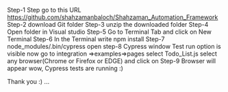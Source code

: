 
Step-1  Step go to this URL https://github.com/shahzamanbaloch/Shahzaman_Automation_Framework
Step-2 download Git folder Step-3 unzip the downloaded folder 
Step-4 Open folder in Visual studio 
Step-5 Go to Terminal Tab and click on New Terminal 
Step-6 In the Terminal write npm install 
Step-7 node_modules/.bin/cypress open 
step-8 Cypress window Test run option is visible now go to integration =>examples=>pages
select Todo_List.js select any browser(Chrome or Firefox or EDGE) and click on 
Step-9 Browser will appear wow, Cypress tests are running :)

Thank you :) ...
